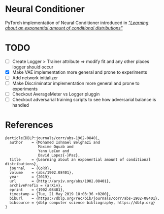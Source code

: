 # Neural Conditioner

PyTorch implementation of Neural Conditioner introduced in [_"Learning about an exponential amount of conditional distributions"_](https://arxiv.org/abs/1902.08401)

# TODO

- [ ] Create Logger > Trainer attribute => modify fit and any other places logger should occur
- [x] Make VAE implementation more general and prone to experiments
- [ ] Add network initializer
- [ ] Make Discriminator implementation more general and prone to experiments
- [ ] Checkout AverageMeter vs Logger pluggin
- [ ] Checkout adversarial training scripts to see how adversarial balance is handled

# References
```
@article{DBLP:journals/corr/abs-1902-08401,
  author    = {Mohamed Ishmael Belghazi and
               Maxime Oquab and
               Yann LeCun and
               David Lopez{-}Paz},
  title     = {Learning about an exponential amount of conditional distributions},
  journal   = {CoRR},
  volume    = {abs/1902.08401},
  year      = {2019},
  url       = {http://arxiv.org/abs/1902.08401},
  archivePrefix = {arXiv},
  eprint    = {1902.08401},
  timestamp = {Tue, 21 May 2019 18:03:36 +0200},
  biburl    = {https://dblp.org/rec/bib/journals/corr/abs-1902-08401},
  bibsource = {dblp computer science bibliography, https://dblp.org}
}
```
